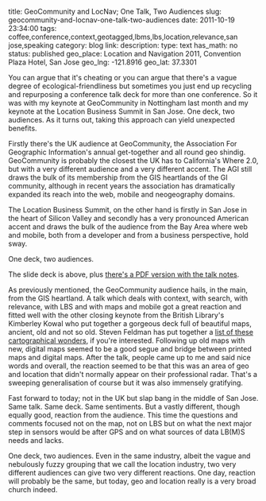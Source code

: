 title: GeoCommunity and LocNav; One Talk, Two Audiences
slug: geocommunity-and-locnav-one-talk-two-audiences
date: 2011-10-19 23:34:00
tags: coffee,conference,context,geotagged,lbms,lbs,location,relevance,san jose,speaking
category: blog
link: 
description: 
type: text
has_math: no
status: published
geo_place: Location and Navigation 2011, Convention Plaza Hotel, San Jose
geo_lng: -121.8916
geo_lat: 37.3301

You can argue that it's cheating or you can argue that there's a vague degree of ecological-friendliness but sometimes you just end up recycling and repurposing a conference talk deck for more than one conference. So it was with my keynote at GeoCommunity in Nottingham last month and my keynote at the Location Business Summit in San Jose. One deck, two audiences. As it turns out, taking this approach can yield unexpected benefits.

Firstly there's the UK audience at GeoCommunity, the Association For Geographic Information's annual get-together and all round geo shindig. GeoCommunity is probably the closest the UK has to California's Where 2.0, but with a very different audience and a very different accent. The AGI still draws the bulk of its membership from the GIS heartlands of the GI community, although in recent years the association has dramatically expanded its reach into the web, mobile and neogeography domains.

The Location Business Summit, on the other hand is firstly in San Jose in the heart of Silicon Valley and secondly has a very pronounced American accent and draws the bulk of the audience from the Bay Area where web and mobile, both from a developer and from a business perspective, hold sway.

One deck, two audiences.

<!-- TEASER_END -->


The slide deck is above, plus [there's a PDF version with the talk notes](/wp-content/uploads/2011/10/Gary%20Gale%20-%20Turn%20Left%20For%20Coffee%20-%20LocBiz%20USA%202011%20-%20Notes.pdf "/wp-content/uploads/2011/10/Gary%20Gale%20-%20Turn%20Left%20For%20Coffee%20-%20LocBiz%20USA%202011%20-%20Notes.pdf").

As previously mentioned, the GeoCommunity audience hails, in the main, from the GIS heartland. A talk which deals with context, with search, with relevance, with LBS and with maps and mobile got a great reaction and fitted well with the other closing keynote from the British Library's Kimberley Kowal who put together a gorgeous deck full of beautiful maps, ancient, old and not so old. Steven Feldman has put together a [list of these cartographical wonders](https://knowwhereconsulting.co.uk/historic-map-links/ "https://knowwhereconsulting.co.uk/historic-map-links/"), if you're interested. Following up old maps with new, digital maps seemed to be a good segue and bridge between printed maps and digital maps. After the talk, people came up to me and said nice words and overall, the reaction seemed to be that this was an area of geo and location that didn't normally appear on their professional radar. That's a sweeping generalisation of course but it was also immensely gratifying.

Fast forward to today; not in the UK but slap bang in the middle of San Jose. Same talk. Same deck. Same sentiments. But a vastly different, though equally good, reaction from the audience. This time the questions and comments focused not on the map, not on LBS but on what the next major step in sensors would be after GPS and on what sources of data LB(M)S needs and lacks.

One deck, two audiences. Even in the same industry, albeit the vague and nebulously fuzzy grouping that we call the location industry, two very different audiences can give two very different reactions. One day, reaction will probably be the same, but today, geo and location really is a very broad church indeed.




